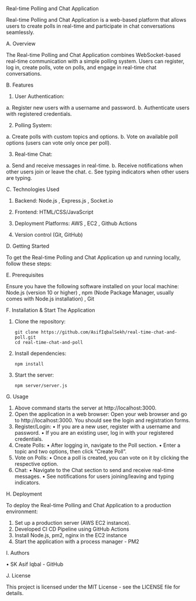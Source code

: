 Real-time Polling and Chat Application

 Real-time Polling and Chat Application is a web-based platform that allows users to create polls in real-time and participate in chat conversations seamlessly.


	

A. Overview

  The Real-time Polling and Chat Application combines WebSocket-based real-time communication with a simple polling system. Users can register, log in, create polls, vote on polls, 
  and engage in real-time chat conversations.

B. Features

 1. User Authentication:

   a. Register new users with a username and password.
   b. Authenticate users with registered credentials.

 2. Polling System:

   a. Create polls with custom topics and options.
   b. Vote on available poll options (users can vote only once per poll).

 3. Real-time Chat:

   a. Send and receive messages in real-time.
   b. Receive notifications when other users join or leave the chat.
   c. See typing indicators when other users are typing.

C. Technologies Used

  1. Backend: Node.js , Express.js , Socket.io
    
  2. Frontend: HTML/CSS/JavaScript
    
  3. Deployment Platforms: AWS , EC2 , Github Actions

  4. Version control (Git, GitHub)

D. Getting Started

   To get the Real-time Polling and Chat Application up and running locally, follow these steps:

E. Prerequisites

   Ensure you have the following software installed on your local machine:
   Node.js (version 10 or higher) , npm (Node Package Manager, usually comes with Node.js installation) , Git

F. Installation & Start The Application

 1.	Clone the repository:

        git clone https://github.com/AsifIqbalSekh/real-time-chat-and-poll.git
        cd real-time-chat-and-poll

 2.	Install dependencies:

        npm install

 3.	Start the server:

        npm server/server.js

G. Usage

  1.	Above command starts the server at http://localhost:3000.
  2.	Open the application in a web browser:
            Open your web browser and go to http://localhost:3000. You should see the login and registration forms.
  3.	Register/Login:
              •	If you are a new user, register with a username and password.
              •	If you are an existing user, log in with your registered credentials.
  4.	Create Polls:
              •	After logging in, navigate to the Poll section.
              •	Enter a topic and two options, then click “Create Poll”.
  5.	Vote on Polls:
              •	Once a poll is created, you can vote on it by clicking the respective option.
  6.	Chat:
              •	Navigate to the Chat section to send and receive real-time messages.
              •	See notifications for users joining/leaving and typing indicators.

H. Deployment

  To deploy the Real-time Polling and Chat Application to a production environment:

  1.	Set up a production server (AWS EC2 instance).
  2.	Developed CI CD Pipeline using GitHub Actions
  3.	Install Node.js, pm2, nginx in the EC2 instance
  5.	Start the application with a process manager - PM2

I. Authors

  • SK Asif Iqbal - GitHub

J. License

  This project is licensed under the MIT License - see the LICENSE file for details.
